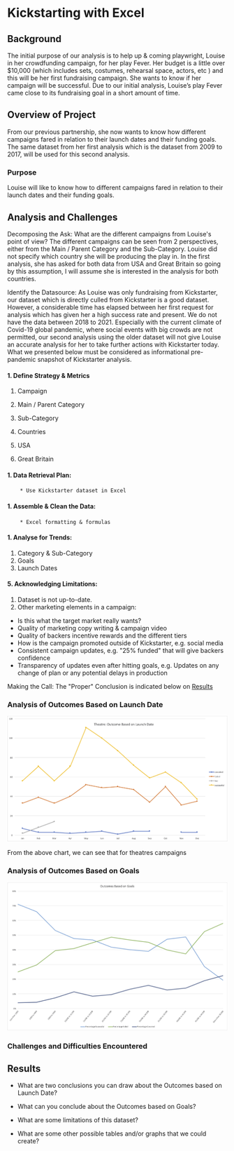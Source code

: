 # Kickstarting with Excel

## Background
The initial purpose of our analysis is to help up & coming playwright, Louise in her crowdfunding campaign, for her play Fever.
Her budget is a little over $10,000 (which includes sets, costumes, rehearsal space, actors, etc ) and this will be her first fundraising campaign. She wants to know if her campaign will be successful.
Due to our initial analysis, Louise’s play Fever came close to its fundraising goal in a short amount of time.

## Overview of Project
From our previous partnership, she now wants to know how different campaigns fared in relation to their launch dates and their funding goals.
The same dataset from her first analysis which is the dataset from 2009 to 2017, will be used for this second analysis.

### Purpose
Louise will like to know how to different campaigns fared in relation to their launch dates and their funding goals.

## Analysis and Challenges
Decomposing the Ask:
What are the different campaigns from Louise's point of view?
The different campaigns can be seen from 2 perspectives, either from the Main / Parent Category and the Sub-Category.
Louise did not specify which country she will be producing the play in. In the first analysis, she has asked for both data from USA and Great Britain so going by this assumption, I will assume she is interested in the analysis for both countries.

Identify the Datasource:
As Louise was only fundraising from Kickstarter, our dataset which is directly culled from Kickstarter is a good dataset. However, a considerable time has elapsed between her first request for analysis which has given her a high success rate and present.
We do not have the data between 2018 to 2021. Especially with the current climate of Covid-19 global pandemic, where social events with big crowds are not permitted, our second analysis using the older dataset will not give Louise an accurate analysis for her to take further actions with Kickstarter today. What we presented below must be considered as informational pre-pandemic snapshot of Kickstarter analysis.

#### 1. Define Strategy & Metrics
1. Campaign
  1. Main / Parent Category
  1. Sub-Category

1. Countries
  1. USA
  1. Great Britain


#### 1. Data Retrieval Plan:
        * Use Kickstarter dataset in Excel


#### 1. Assemble & Clean the Data:
        * Excel formatting & formulas


#### 1. Analyse for Trends:
  1. Category & Sub-Category
  1. Goals
  1. Launch Dates


#### 5. Acknowledging Limitations:
1. Dataset is not up-to-date.
1. Other marketing elements in a campaign:
  * Is this what the target market really wants?
  * Quality of marketing copy writing & campaign video
  * Quality of backers incentive rewards and the different tiers
  * How is the campaign promoted outside of Kickstarter, e.g. social media
  * Consistent campaign updates, e.g. "25% funded" that will give backers confidence
  * Transparency of updates even after hitting goals, e.g. Updates on any change of plan or any potential delays in production

Making the Call:
The "Proper" Conclusion is indicated below on [Results](#results)

### Analysis of Outcomes Based on Launch Date

![Theatres: Outcomes Based on Launch Date](resources/Theater_Outcomes_vs_Launch.png)

From the above chart, we can see that for theatres campaigns

### Analysis of Outcomes Based on Goals
![Outcomes cvs Launch](resources/Outcomes_vs_Goals.png)

### Challenges and Difficulties Encountered

## Results

- What are two conclusions you can draw about the Outcomes based on Launch Date?

- What can you conclude about the Outcomes based on Goals?

- What are some limitations of this dataset?

- What are some other possible tables and/or graphs that we could create?
